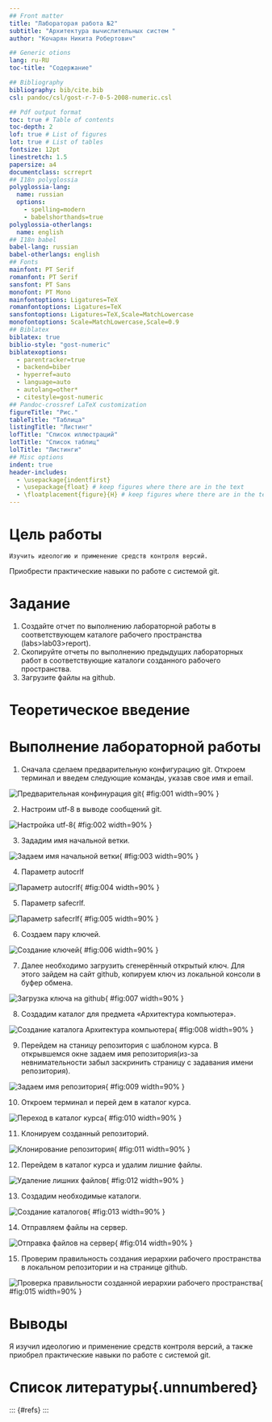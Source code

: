 ```yaml
---
## Front matter
title: "Лабораторая работа №2"
subtitle: "Архитектура вычислительных систем "
author: "Кочарян Никита Робертович"

## Generic otions
lang: ru-RU
toc-title: "Содержание"

## Bibliography
bibliography: bib/cite.bib
csl: pandoc/csl/gost-r-7-0-5-2008-numeric.csl

## Pdf output format
toc: true # Table of contents
toc-depth: 2
lof: true # List of figures
lot: true # List of tables
fontsize: 12pt
linestretch: 1.5
papersize: a4
documentclass: scrreprt
## I18n polyglossia
polyglossia-lang:
  name: russian
  options:
	- spelling=modern
	- babelshorthands=true
polyglossia-otherlangs:
  name: english
## I18n babel
babel-lang: russian
babel-otherlangs: english
## Fonts
mainfont: PT Serif
romanfont: PT Serif
sansfont: PT Sans
monofont: PT Mono
mainfontoptions: Ligatures=TeX
romanfontoptions: Ligatures=TeX
sansfontoptions: Ligatures=TeX,Scale=MatchLowercase
monofontoptions: Scale=MatchLowercase,Scale=0.9
## Biblatex
biblatex: true
biblio-style: "gost-numeric"
biblatexoptions:
  - parentracker=true
  - backend=biber
  - hyperref=auto
  - language=auto
  - autolang=other*
  - citestyle=gost-numeric
## Pandoc-crossref LaTeX customization
figureTitle: "Рис."
tableTitle: "Таблица"
listingTitle: "Листинг"
lofTitle: "Список иллюстраций"
lotTitle: "Список таблиц"
lolTitle: "Листинги"
## Misc options
indent: true
header-includes:
  - \usepackage{indentfirst}
  - \usepackage{float} # keep figures where there are in the text
  - \floatplacement{figure}{H} # keep figures where there are in the text
---
```


# Цель работы
  
	Изучить идеологию и применение средств контроля версий.
Приобрести практические навыки по работе с системой git.
  
# Задание

1.	Создайте отчет по выполнению лабораторной работы в соответствующем
каталоге рабочего пространства (labs>lab03>report).
2.	Скопируйте отчеты по выполнению предыдущих лабораторных работ в
соответствующие каталоги созданного рабочего пространства.
3.	Загрузите файлы на github.

# Теоретическое введение

# Выполнение лабораторной работы

1.	Сначала сделаем предварительную конфигурацию git. Откроем терминал и введем следующие команды, указав свое имя и email.

![Предварительная конфинурация git](image/2.1.png){ #fig:001 width=90% }

2.	Настроим utf-8 в выводе сообщений git.

![Настройка utf-8 ](image/2.2.png){ #fig:002 width=90% }

3.	Зададим имя начальной ветки.

![Задаем имя начальной ветки](image/2.3.png){ #fig:003 width=90% }

4.	Параметр autocrlf

![Параметр autocrlf](image/2.4.png){ #fig:004 width=90% }

5.	Параметр safecrlf.

![Параметр safecrlf](image/2.5.png){ #fig:005 width=90% }

6.	Создаем пару ключей.

![Создание ключей](image/2.6.png){ #fig:006 width=90% }

7.	Далее необходимо загрузить сгенерённый открытый ключ. Для этого зайдем на сайт github, копируем ключ из локальной консоли в буфер обмена.

![Загрузка ключа на github](image/2.7.png){ #fig:007 width=90% }

8.	Создадим каталог для предмета «Архитектура компьютера».

![Создание каталога Архитектура компьютера](image/2.8.png){ #fig:008 width=90% }

9.	Перейдем на станицу репозитория с шаблоном курса. В открывшемся окне задаем имя репозитория(из-за невнимательности забыл заскринить страницу с задавания имени репозитория).

![Задаем имя репозитория](image/2.9.png){ #fig:009 width=90% }

10.	Откроем терминал и перей дем в каталог курса.

![Переход в каталог курса](image/2.10.png){ #fig:010 width=90% }

11.	Клонируем созданный репозиторий.

![Клонирование репозитория](image/2.11.png){ #fig:011 width=90% }

12.	Перейдем в каталог курса и удалим лишние файлы.

![Удаление лишних файлов](image/2.12.png){ #fig:012 width=90% }

13.	Создадим необходимые каталоги.

![Создание каталогов](image/2.13.png){ #fig:013 width=90% }

14.	Отправляем файлы на сервер.

![Отправка файлов на сервер](image/2.14.png){ #fig:014 width=90% }

15.	Проверим правильность создания иерархии рабочего пространства в локальном репозитории и на странице github.

![Проверка правильности созданной иерархии рабочего пространства](image/2.15.png){ #fig:015 width=90% }

# Выводы

Я изучил идеологию и применение средств контроля версий, а также приобрел практические навыки по работе с системой git.

# Список литературы{.unnumbered}

::: {#refs}
:::
